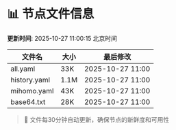 # 📊 节点文件信息

**更新时间**: 2025-10-27 11:00:15 北京时间

| 文件名 | 大小 | 最后修改 |
|--------|------|----------|
| all.yaml | 33K | 2025-10-27 11:00 |
| history.yaml | 1.1M | 2025-10-27 11:00 |
| mihomo.yaml | 43K | 2025-10-27 11:00 |
| base64.txt | 28K | 2025-10-27 11:00 |

> 🔄 文件每30分钟自动更新，确保节点的新鲜度和可用性
